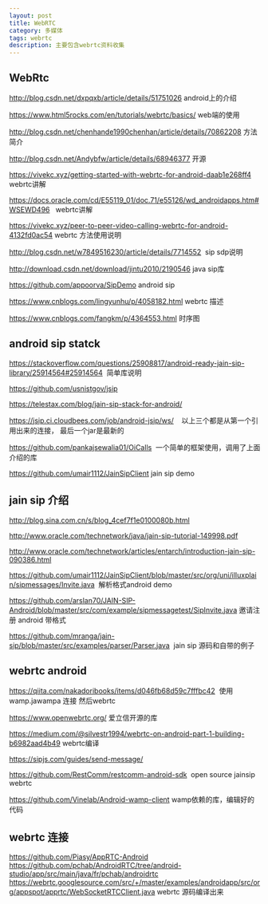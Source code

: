 ```yaml
---
layout: post
title: WebRTC
category: 多媒体
tags: webrtc
description: 主要包含webrtc资料收集
---
```

## WebRtc

http://blog.csdn.net/dxpqxb/article/details/51751026  android上的介绍

https://www.html5rocks.com/en/tutorials/webrtc/basics/ web端的使用

http://blog.csdn.net/chenhande1990chenhan/article/details/70862208 方法简介

http://blog.csdn.net/Andybfw/article/details/68946377 开源

https://vivekc.xyz/getting-started-with-webrtc-for-android-daab1e268ff4  webrtc讲解

https://docs.oracle.com/cd/E55119_01/doc.71/e55126/wd_androidapps.htm#WSEWD496   webrtc讲解

https://vivekc.xyz/peer-to-peer-video-calling-webrtc-for-android-4132fd0ac54 webrtc 方法使用说明


http://blog.csdn.net/w7849516230/article/details/7714552  sip sdp说明

http://download.csdn.net/download/jintu2010/2190546  java sip库

https://github.com/appoorva/SipDemo android sip

https://www.cnblogs.com/lingyunhu/p/4058182.html webrtc 描述

https://www.cnblogs.com/fangkm/p/4364553.html 时序图


## android sip statck

https://stackoverflow.com/questions/25908817/android-ready-jain-sip-library/25914564#25914564  简单库说明

https://github.com/usnistgov/jsip

https://telestax.com/blog/jain-sip-stack-for-android/

https://jsip.ci.cloudbees.com/job/android-jsip/ws/    以上三个都是从第一个引用出来的连接， 最后一个jar是最新的

https://github.com/pankajsewalia01/OiCalls  一个简单的框架使用，调用了上面介绍的库

https://github.com/umair1112/JainSipClient  jain sip demo


## jain sip 介绍

http://blog.sina.com.cn/s/blog_4cef7f1e0100080b.html

http://www.oracle.com/technetwork/java/jain-sip-tutorial-149998.pdf

http://www.oracle.com/technetwork/articles/entarch/introduction-jain-sip-090386.html

https://github.com/umair1112/JainSipClient/blob/master/src/org/uni/illuxplain/sipmessages/Invite.java  解析格式android demo

https://github.com/arslan70/JAIN-SIP-Android/blob/master/src/com/example/sipmessagetest/SipInvite.java 邀请注册 android 带格式

https://github.com/mranga/jain-sip/blob/master/src/examples/parser/Parser.java  jain sip 源码和自带的例子





## webrtc android

https://qiita.com/nakadoribooks/items/d046fb68d59c7fffbc42  使用wamp.jawampa 连接 然后webrtc

https://www.openwebrtc.org/ 爱立信开源的库

https://medium.com/@silvestr1994/webrtc-on-android-part-1-building-b6982aad4b49 webrtc编译

https://sipjs.com/guides/send-message/

https://github.com/RestComm/restcomm-android-sdk  open source jainsip webrtc

https://github.com/Vinelab/Android-wamp-client wamp依赖的库，编辑好的代码


## webrtc 连接
https://github.com/Piasy/AppRTC-Android
https://github.com/pchab/AndroidRTC/tree/android-studio/app/src/main/java/fr/pchab/androidrtc
https://webrtc.googlesource.com/src/+/master/examples/androidapp/src/org/appspot/apprtc/WebSocketRTCClient.java  webrtc 源码编译出来




